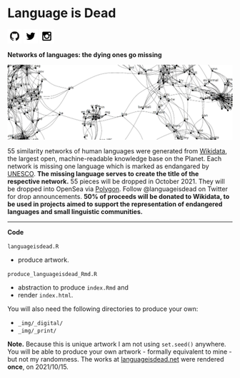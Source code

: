 # Language is Dead

[![](_img/github.png)](https://github.com/GoranMilovanovic/q1universeismine)
[![](_img/twitter.png)](https://twitter.com/q1universe)
[![](_img/instagram.png)](https://www.instagram.com/q1universeismine)

**Networks of languages: the dying ones go missing**

![](_img/twitter_header_1500_500_px.png)

55 similarity networks of human languages were generated from [Wikidata](https://www.wikidata.org/wiki/Wikidata:Main_Page), the largest open, machine-readable knowledge base on the Planet. Each network is missing one language which is marked as endangared by [UNESCO](http://www.unesco.org/languages-atlas/). **The missing language serves to create the title of the respective network.** 55 pieces will be dropped in October 2021. They will be dropped into OpenSea via [Polygon](https://polygon.technology/). Follow @languageisdead on Twitter for drop announcements. **50% of proceeds will be donated to Wikidata, to be used in projects aimed to support the representation of endangered languages and small linguistic communities.**

--- 

**Code**

`languageisdead.R`
- produce artwork.

`produce_languageisdead_Rmd.R`
- abstraction to produce `index.Rmd` and
- render `index.html`.

You will also need the following directories to produce your own:
- `_img/_digital/`
- `_img/_print/`

**Note.** Because this is unique artwork I am not using `set.seed()` anywhere. You will be able to produce your own artwork - formally equivalent to mine - but not my randomness. The works at [languageisdead.net](https://www.languageisdead.net/) were rendered **once**, on 2021/10/15.
